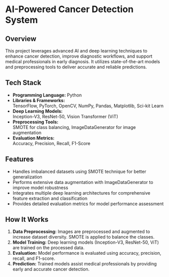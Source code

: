 # AI-Powered Cancer Detection System

## Overview
This project leverages advanced AI and deep learning techniques to enhance cancer detection, improve diagnostic workflows, and support medical professionals in early diagnosis. It utilizes state-of-the-art models and preprocessing tools to deliver accurate and reliable predictions.

## Tech Stack

- **Programming Language:** Python
- **Libraries & Frameworks:**  
  TensorFlow, PyTorch, OpenCV, NumPy, Pandas, Matplotlib, Sci-kit Learn
- **Deep Learning Models:**  
  Inception-V3, ResNet-50, Vision Transformer (ViT)
- **Preprocessing Tools:**  
  SMOTE for class balancing, ImageDataGenerator for image augmentation
- **Evaluation Metrics:**  
  Accuracy, Precision, Recall, F1-Score

## Features
- Handles imbalanced datasets using SMOTE technique for better generalization
- Performs extensive data augmentation with ImageDataGenerator to improve model robustness
- Integrates multiple deep learning architectures for comprehensive feature extraction and classification
- Provides detailed evaluation metrics for model performance assessment

## How It Works
1. **Data Preprocessing:** Images are preprocessed and augmented to increase dataset diversity. SMOTE is applied to balance the classes.
2. **Model Training:** Deep learning models (Inception-V3, ResNet-50, ViT) are trained on the processed data.
3. **Evaluation:** Model performance is evaluated using accuracy, precision, recall, and F1-score.
4. **Prediction:** Trained models assist medical professionals by providing early and accurate cancer detection.



